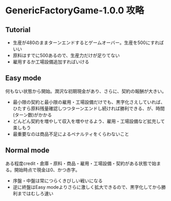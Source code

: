 # GenericFactoryGame-1.0.0 攻略

## Tutorial

* 生産が480のままターンエンドするとゲームオーバー。生産を500にすればいい
* 原料はすでに500あるので、生産力だけが足りてない
* 雇用するか工場設備追加すればいける

## Easy mode

何もない状態から開始。潤沢な初期現金があり、さらに、契約の報酬が大きい。

* 最小限の契約と最小限の雇用・工場設備だけでも、黒字化さえしていれば、ひたすら原料残量確認しつつターンエンドし続ければ勝利できる、が、時間(ターン数)がかかる
* どんどん契約を増やして収入を増やせるよう、雇用・工場設備など拡充して楽しもう
* 最重要なのは商品不足によるペナルティをくらわないこと

## Normal mode

ある程度credit・倉庫・原料・商品・雇用・工場設備・契約がある状態で始まる。開始時点で現金は0、かつ赤字。

* 序盤・中盤は常につらくきびしい戦いになる
* 逆に終盤はEasy modeよりさらに激しく拡大できるので、黒字化してから勝利まではむしろ速い
